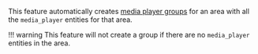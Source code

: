 This feature automatically creates [media player groups](https://www.home-assistant.io/integrations/media_player.group/) for an area with all the `media_player` entities for that area.

!!! warning
    This feature will not create a group if there are no `media_player` entities in the area.